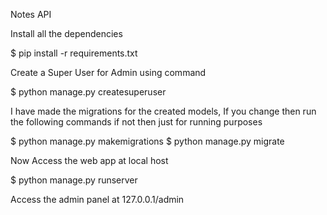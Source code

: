 Notes API

Install all the dependencies

$ pip install -r requirements.txt

Create a Super User for Admin using command

$ python manage.py createsuperuser

I have made the migrations for the created models, If you change then run the following commands if not then just for running purposes

$ python manage.py makemigrations
$ python manage.py migrate

Now Access the web app at local host

$ python manage.py runserver

Access the admin panel at 127.0.0.1/admin
